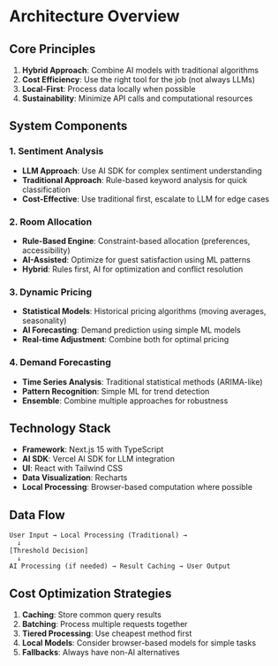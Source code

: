 # Architecture Overview

## Core Principles

1. **Hybrid Approach**: Combine AI models with traditional algorithms
2. **Cost Efficiency**: Use the right tool for the job (not always LLMs)
3. **Local-First**: Process data locally when possible
4. **Sustainability**: Minimize API calls and computational resources

## System Components

### 1. Sentiment Analysis
- **LLM Approach**: Use AI SDK for complex sentiment understanding
- **Traditional Approach**: Rule-based keyword analysis for quick classification
- **Cost-Effective**: Use traditional first, escalate to LLM for edge cases

### 2. Room Allocation
- **Rule-Based Engine**: Constraint-based allocation (preferences, accessibility)
- **AI-Assisted**: Optimize for guest satisfaction using ML patterns
- **Hybrid**: Rules first, AI for optimization and conflict resolution

### 3. Dynamic Pricing
- **Statistical Models**: Historical pricing algorithms (moving averages, seasonality)
- **AI Forecasting**: Demand prediction using simple ML models
- **Real-time Adjustment**: Combine both for optimal pricing

### 4. Demand Forecasting
- **Time Series Analysis**: Traditional statistical methods (ARIMA-like)
- **Pattern Recognition**: Simple ML for trend detection
- **Ensemble**: Combine multiple approaches for robustness

## Technology Stack

- **Framework**: Next.js 15 with TypeScript
- **AI SDK**: Vercel AI SDK for LLM integration
- **UI**: React with Tailwind CSS
- **Data Visualization**: Recharts
- **Local Processing**: Browser-based computation where possible

## Data Flow

```
User Input → Local Processing (Traditional) →
  ↓
[Threshold Decision]
  ↓
AI Processing (if needed) → Result Caching → User Output
```

## Cost Optimization Strategies

1. **Caching**: Store common query results
2. **Batching**: Process multiple requests together
3. **Tiered Processing**: Use cheapest method first
4. **Local Models**: Consider browser-based models for simple tasks
5. **Fallbacks**: Always have non-AI alternatives

